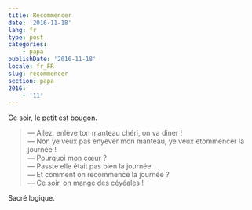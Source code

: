 ```yaml
---
title: Recommencer
date: '2016-11-18'
lang: fr
type: post
categories:
    - papa
publishDate: '2016-11-18'
locale: fr_FR
slug: recommencer
section: papa
2016:
    - '11'
---
```


Ce soir, le petit est bougon.

<!--more-->

> — Allez, enlève ton manteau chéri, on va diner !  
> — Non ye veux pas enyever mon manteau, ye veux etommencer la journée !  
> — Pourquoi mon cœur ?  
> — Passte elle était pas bien la journée.  
> — Et comment on recommence la journée ?  
> — Ce soir, on mange des céyéales !

Sacré logique.